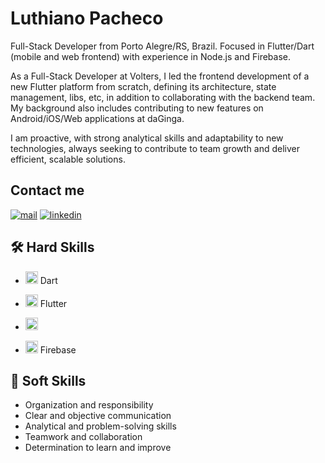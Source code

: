 # Luthiano Pacheco
Full-Stack Developer from Porto Alegre/RS, Brazil. Focused in Flutter/Dart (mobile and web frontend) with experience in Node.js and Firebase.

As a Full-Stack Developer at Volters, I led the frontend development of a new Flutter platform from scratch, defining its architecture, state management, libs, etc, in addition to collaborating with the backend team. My background also includes contributing to new features on Android/iOS/Web applications at daGinga.

I am proactive, with strong analytical skills and adaptability to new technologies, always seeking to contribute to team growth and deliver efficient, scalable solutions. 

## Contact me
[![mail](https://img.shields.io/badge/email-black?style=for-the-badge&logo=gmail)](mailto:luthianopacheco@gmail.com) [![linkedin](https://img.shields.io/badge/linkedin-black?style=for-the-badge&logo=linkedin&logoColor=blue)](https://www.linkedin.com/in/luthiano-pacheco)



## 🛠 Hard Skills
- <img src="https://github.com/luthianopacheco/luthianopacheco/assets/131195495/da51b468-9c73-4c14-8363-dffcae6acdd2" height=20> Dart

- <img src="https://github.com/user-attachments/assets/9aac3ed6-3494-4ae7-90fe-2cda5c3c5ddf" height=20>  Flutter

- <img src="https://github.com/user-attachments/assets/0793217f-7afa-466c-a15b-813a403f4faa" height=20>

- <img src="https://github.com/user-attachments/assets/6246c682-74be-4d94-bfac-93d80c99d579" height = 20> Firebase


## 🤝 Soft Skills
- Organization and responsibility 
- Clear and objective communication 
- Analytical and problem-solving skills 
- Teamwork and collaboration 
- Determination to learn and improve
